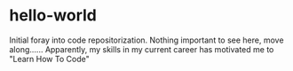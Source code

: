 # hello-world
Initial foray into code repositorization. Nothing important to see here, move along......
Apparently, my skills in my current career has motivated me to "Learn How To Code"
